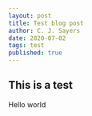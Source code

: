 ```yaml
---
layout: post
title: Test blog post
author: C. J. Sayers
date: 2020-07-02
tags: test
published: true
---
```


## This is a test

Hello world

